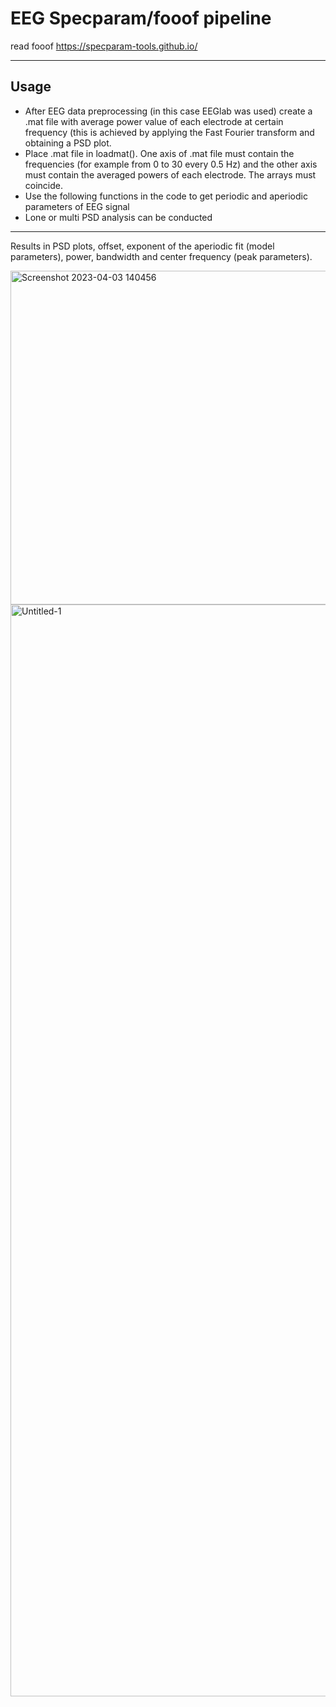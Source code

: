 # EEG Specparam/fooof pipeline

read fooof https://specparam-tools.github.io/

---

## Usage
- After EEG data preprocessing (in this case EEGlab was used) create a .mat file with average power value of each electrode at certain frequency (this is achieved by applying the Fast Fourier transform and obtaining a PSD plot.
- Place .mat file in loadmat(). One axis of .mat file must contain the frequencies (for example from 0 to 30 every 0.5 Hz) and the other axis must contain the averaged powers of each electrode. The arrays must coincide.
- Use the following functions in the code to get periodic and aperiodic parameters of EEG signal
- Lone or multi PSD analysis can be conducted

---

Results in PSD plots, offset, exponent of the aperiodic fit (model parameters), power, bandwidth and center frequency (peak parameters).

<img width="2691" height="534" alt="Screenshot 2023-04-03 140456" src="https://github.com/user-attachments/assets/59c1d78e-6d2c-4ef4-9b12-493b13df3b12" />

<img width="3149" height="1747" alt="Untitled-1" src="https://github.com/user-attachments/assets/34c80b87-79e2-4edb-b8bb-31f396d92175" />
